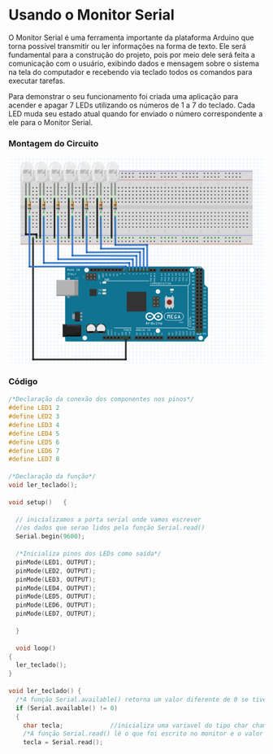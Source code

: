 # Usando o Monitor Serial
O Monitor Serial é uma ferramenta importante da plataforma Arduino que torna possível transmitir ou ler informações na forma de texto. Ele será fundamental para a construção do projeto, pois por meio dele será feita a comunicação com o usuário, exibindo dados e mensagem sobre o sistema na tela do computador e recebendo via teclado todos os comandos para executar tarefas. 

Para demonstrar o seu funcionamento foi criada uma aplicação para acender e apagar 7 LEDs utilizando os números de 1 a 7 do teclado. Cada LED muda seu estado atual quando for enviado o número correspondente a ele para o Monitor Serial. 

### Montagem do Circuito

![Monitor_serial](../Imagens/monitorserial.PNG)

### Código

~~~C
/*Declaração da conexão dos componentes nos pinos*/
#define LED1 2
#define LED2 3
#define LED3 4
#define LED4 5
#define LED5 6
#define LED6 7
#define LED7 8

/*Declaração da função*/
void ler_teclado();

void setup()   {

  // inicializamos a porta serial onde vamos escrever
  //os dados que serao lidos pela função Serial.read()
  Serial.begin(9600);
  
  /*Inicializa pinos dos LEDs como saída*/
  pinMode(LED1, OUTPUT);
  pinMode(LED2, OUTPUT);
  pinMode(LED3, OUTPUT);
  pinMode(LED4, OUTPUT);
  pinMode(LED5, OUTPUT);
  pinMode(LED6, OUTPUT);
  pinMode(LED7, OUTPUT);
  
  }
  
  void loop()
{
  ler_teclado();
}

void ler_teclado() {
  /*A função Serial.available() retorna um valor diferente de 0 se tiver algo para ler no monitor*/
  if (Serial.available() != 0)
  {
    char tecla;             //inicializa uma variavel do tipo char chamada tecla 
    /*A função Serial.read() lê o que foi escrito no monitor e o valor será armazenado em "tecla"  */
    tecla = Serial.read();  
                            
                            

~~~
